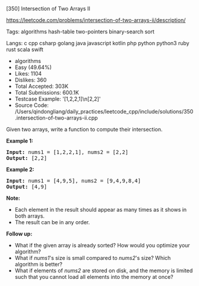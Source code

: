 [350] Intersection of Two Arrays II  

https://leetcode.com/problems/intersection-of-two-arrays-ii/description/

Tags:   algorithms   hash-table   two-pointers   binary-search   sort 

Langs:  c   cpp   csharp   golang   java   javascript   kotlin   php   python   python3   ruby   rust   scala   swift 

* algorithms
* Easy (49.64%)
* Likes:    1104
* Dislikes: 360
* Total Accepted:    303K
* Total Submissions: 600.1K
* Testcase Example:  '[1,2,2,1]\n[2,2]'
* Source Code:       /Users/qindongliang/daily_practices/leetcode_cpp/include/solutions/350.intersection-of-two-arrays-ii.cpp

<p>Given two arrays, write a function to compute their intersection.</p>

<p><strong>Example 1:</strong></p>

<pre>
<strong>Input: </strong>nums1 = <span id="example-input-1-1">[1,2,2,1]</span>, nums2 = <span id="example-input-1-2">[2,2]</span>
<strong>Output: </strong><span id="example-output-1">[2,2]</span>
</pre>

<div>
<p><strong>Example 2:</strong></p>

<pre>
<strong>Input: </strong>nums1 = <span id="example-input-2-1">[4,9,5]</span>, nums2 = <span id="example-input-2-2">[9,4,9,8,4]</span>
<strong>Output: </strong><span id="example-output-2">[4,9]</span></pre>
</div>

<p><b>Note:</b></p>

<ul>
	<li>Each element in the result should appear as many times as it shows in both arrays.</li>
	<li>The result can be in any order.</li>
</ul>

<p><b>Follow up:</b></p>

<ul>
	<li>What if the given array is already sorted? How would you optimize your algorithm?</li>
	<li>What if <i>nums1</i>&#39;s size is small compared to <i>nums2</i>&#39;s size? Which algorithm is better?</li>
	<li>What if elements of <i>nums2</i> are stored on disk, and the memory is limited such that you cannot load all elements into the memory at once?</li>
</ul>

